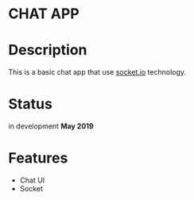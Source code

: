 # CHAT APP

# Description

This is a basic chat app that use [socket.io](https://socket.io/) technology.

# Status

in development **May 2019**

# Features

* Chat UI
* Socket